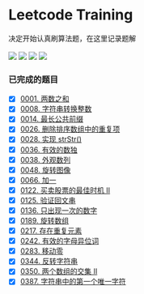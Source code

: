 # Leetcode Training
决定开始认真刷算法题，在这里记录题解<br><br>
[![](https://img.shields.io/badge/leetcode-training-f89f1b?style=flat-square&logo=leetcode)](https://img.shields.io/badge/leetcode-training-f89f1b?style=flat-square&logo=leetcode)
[![](https://img.shields.io/badge/language-java-yellowgreen?style=flat-square)](https://img.shields.io/badge/language-java-yellowgreen?style=flat-square)
[![](https://img.shields.io/badge/RELEASE-1.0--SNAPSHOT-blue.svg?style=flat-square)](https://img.shields.io/badge/RELEASE-1.0--SNAPSHOT-blue.svg?style=flat-square)
[![](https://img.shields.io/badge/license-GPL--3.0-blue.svg?style=flat-square)](https://img.shields.io/badge/license-GPL--3.0-blue.svg?style=flat-square)

### 已完成的题目
- [x] [0001. 两数之和](https://github.com/JiangYongKang/leetcode_training/blob/master/src/main/java/com/leetcode/training/Number0001.java)
- [x] [0008. 字符串转换整数](https://github.com/JiangYongKang/leetcode_training/blob/master/src/main/java/com/leetcode/training/Number0008.java)
- [x] [0014. 最长公共前缀](https://github.com/JiangYongKang/leetcode_training/blob/master/src/main/java/com/leetcode/training/Number0014.java)
- [x] [0026. 删除排序数组中的重复项](https://github.com/JiangYongKang/leetcode_training/blob/master/src/main/java/com/leetcode/training/Number0026.java)
- [x] [0028. 实现 strStr()](https://github.com/JiangYongKang/leetcode_training/blob/master/src/main/java/com/leetcode/training/Number0028.java)
- [x] [0036. 有效的数独](https://github.com/JiangYongKang/leetcode_training/blob/master/src/main/java/com/leetcode/training/Number0036.java)
- [x] [0038. 外观数列](https://github.com/JiangYongKang/leetcode_training/blob/master/src/main/java/com/leetcode/training/Number0038.java)
- [x] [0048. 旋转图像](https://github.com/JiangYongKang/leetcode_training/blob/master/src/main/java/com/leetcode/training/Number0048.java)
- [x] [0066. 加一](https://github.com/JiangYongKang/leetcode_training/blob/master/src/main/java/com/leetcode/training/Number0066.java)
- [x] [0122. 买卖股票的最佳时机 II](https://github.com/JiangYongKang/leetcode_training/blob/master/src/main/java/com/leetcode/training/Number0122.java)
- [x] [0125. 验证回文串](https://github.com/JiangYongKang/leetcode_training/blob/master/src/main/java/com/leetcode/training/Number0125.java)
- [x] [0136. 只出现一次的数字](https://github.com/JiangYongKang/leetcode_training/blob/master/src/main/java/com/leetcode/training/Number0136.java)
- [x] [0189. 旋转数组](https://github.com/JiangYongKang/leetcode_training/blob/master/src/main/java/com/leetcode/training/Number0189.java)
- [x] [0217. 存在重复元素](https://github.com/JiangYongKang/leetcode_training/blob/master/src/main/java/com/leetcode/training/Number0217.java)
- [x] [0242. 有效的字母异位词](https://github.com/JiangYongKang/leetcode_training/blob/master/src/main/java/com/leetcode/training/Number0242.java)
- [x] [0283. 移动零](https://github.com/JiangYongKang/leetcode_training/blob/master/src/main/java/com/leetcode/training/Number0283.java)
- [x] [0344. 反转字符串](https://github.com/JiangYongKang/leetcode_training/blob/master/src/main/java/com/leetcode/training/Number0344.java)
- [x] [0350. 两个数组的交集 II](https://github.com/JiangYongKang/leetcode_training/blob/master/src/main/java/com/leetcode/training/Number0350.java)
- [x] [0387. 字符串中的第一个唯一字符](https://github.com/JiangYongKang/leetcode_training/blob/master/src/main/java/com/leetcode/training/Number0387.java)